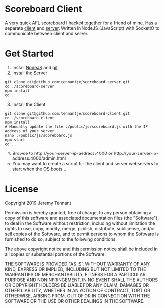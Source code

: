# Scoreboard Client
A very quick AFL scoreboard I hacked together for a friend of mine. Has a separate [client](https://github.com/tennantje/scoreboard-client) and [server](https://github.com/tennantje/scoreboard-server). Written in NodeJS (JavaScript) with SocketIO to communicate between client and server.

# Get Started
1. Install [NodeJS](https://nodejs.org/en) and [git](https://git-scm.com/book/en/v2/Getting-Started-Installing-Git)
2. Install the Server
```
git clone git@github.com:tennantje/scoreboard-server.git
cd ./scoreboard-server
npm install
cd ..
```
3. Install the Client
```
git clone git@github.com:tennantje/scoreboard-client.git
cd ./scoreboard-client
npm install
# Manually update the file ./public/js/scoreboard.js with the IP address of your server
nano ./public/js/scoreboard.js
npm start
cd ..
```
4. Browse to http://your-server-ip-address:4000 or http://your-server-ip-address:4000/admin.html
5. You may want to create a script for the client and server webservers to start when the OS boots...

# License
Copyright 2019 Jeremy Tennant

Permission is hereby granted, free of charge, to any person obtaining a copy of this software and associated documentation files (the "Software"), to deal in the Software without restriction, including without limitation the rights to use, copy, modify, merge, publish, distribute, sublicense, and/or sell copies of the Software, and to permit persons to whom the Software is furnished to do so, subject to the following conditions:

The above copyright notice and this permission notice shall be included in all copies or substantial portions of the Software.

THE SOFTWARE IS PROVIDED "AS IS", WITHOUT WARRANTY OF ANY KIND, EXPRESS OR IMPLIED, INCLUDING BUT NOT LIMITED TO THE WARRANTIES OF MERCHANTABILITY, FITNESS FOR A PARTICULAR PURPOSE AND NONINFRINGEMENT. IN NO EVENT SHALL THE AUTHORS OR COPYRIGHT HOLDERS BE LIABLE FOR ANY CLAIM, DAMAGES OR OTHER LIABILITY, WHETHER IN AN ACTION OF CONTRACT, TORT OR OTHERWISE, ARISING FROM, OUT OF OR IN CONNECTION WITH THE SOFTWARE OR THE USE OR OTHER DEALINGS IN THE SOFTWARE.